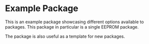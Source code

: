 # Example Package
This is an example package showcasing different options available to packages.
This package in particular is a single EEPROM package.

The package is also useful as a template for new packages.